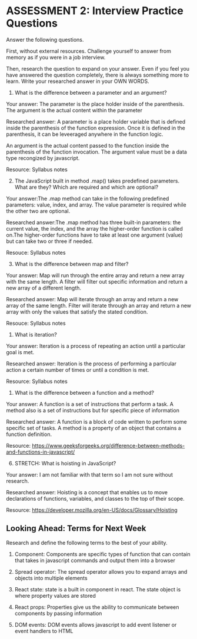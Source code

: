# ASSESSMENT 2: Interview Practice Questions

Answer the following questions.

First, without external resources. Challenge yourself to answer from memory as if you were in a job interview.

Then, research the question to expand on your answer. Even if you feel you have answered the question completely, there is always something more to learn. Write your researched answer in your OWN WORDS.

1. What is the difference between a parameter and an argument?

Your answer: The parameter is the place holder inside of the parenthesis. The argument is the actual content within the parameter

Researched answer: A parameter is a place holder variable that is defined inside the parenthesis of the function expression. Once it is defined in the parenthesis, it can be leveeraged anywhere in the function logic.

An argument is the actual content passed to the function inside the parenthesis of the function invocation. The argument value must be a data type recongized by javascript.

Resource: Syllabus notes

2. The JavaScript built in method .map() takes predefined parameters. What are they? Which are required and which are optional?

Your answer:The .map method can take in the following predefined parameters: value, index, and array. The value parameter is required while the other two are optional.

Researched answer:The .map method has three built-in parameters: the current value, the index, and the array the higher-order function is called on.The higher-order functions have to take at least one argument (value) but can take two or three if needed.

Resouce: Syllabus notes

3. What is the difference between map and filter?

Your answer: Map will run through the entire array and return a new array with the same length. A filter will filter out specific information and return a new array of a different length.

Researched answer: Map will iterate through an array and return a new array of the same length. Filter will iterate through an array and return a new array with only the values that satisfy the stated condition.

Resouce: Syllabus notes

1. What is iteration?

Your answer: Iteration is a process of repeating an action until a particular goal is met.

Researched answer: Iteration is the process of performing a particular action a certain number of times or until a condition is met. 

Resource: Syllabus notes

1. What is the difference between a function and a method?

Your answer: A function is a set of instructions that perform a task. A method also is a set of instructions but for specific piece of information 

Researched answer: A function is a block of code written to perform some specific set of tasks. A method is a property of an object that contains a function definition.

Resource: https://www.geeksforgeeks.org/difference-between-methods-and-functions-in-javascript/

6. STRETCH: What is hoisting in JavaScript?

Your answer: I am not familiar with that term so I am not sure without research.

Researched answer: Hoisting is a concept that enables us to move declarations of functions, variables, and classes to the top of their scope.

Resource: https://developer.mozilla.org/en-US/docs/Glossary/Hoisting

## Looking Ahead: Terms for Next Week

Research and define the following terms to the best of your ability.

1. Component: Components are specific types of function that can contain that takes in javascript commands and output them into a browser

2. Spread operator: The spread operator allows you to expand arrays and objects into multiple elements

3. React state: state is a built in component in react. The state object is where property values are stored

4. React props: Properties give us the ability to communicate between components by passing information 

5. DOM events: DOM events allows javascript to add event listener or event handlers to HTML
